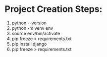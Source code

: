 # Project Creation Steps:

1. python --version
2. python -m venv env
3. source env/bin/activate
4. pip freeze > requirements.txt
5. pip install django
6. pip freeze > requirements.txt
